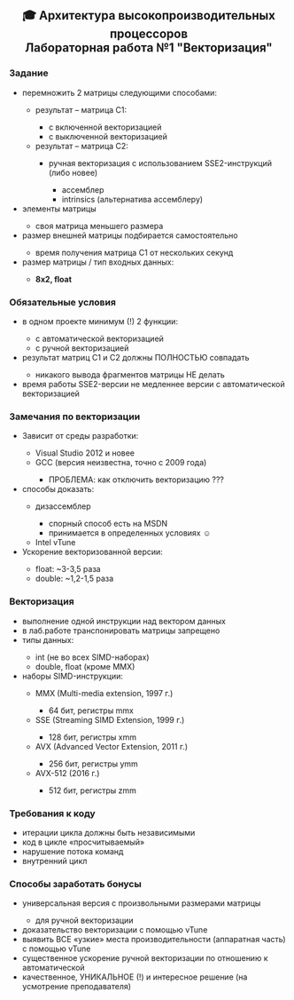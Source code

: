 <h2 align="center"> 🎓  Архитектура высокопроизводительных процессоров <br/>Лабораторная работа №1 "Векторизация"</h2>

<h3>Задание</h3>
<ul>
  <li>перемножить 2 матрицы следующими способами:</li>
  <ul>
    <li>результат – матрица C1:</li>
    <ul>
      <li>с включенной векторизацией</li>
      <li>с выключенной векторизацией</li>
    </ul>
    <li>результат – матрица C2:</li>
    <ul>
      <li>ручная векторизация с использованием SSE2-инструкций (либо новее)</li>
      <ul>
        <li>ассемблер</li>
        <li>intrinsics (альтернатива ассемблеру)</li>
      </ul>
    </ul>
  </ul>
  <li>элементы матрицы</li>
  <ul>
      <li>своя матрица меньшего размера</li>
  </ul>
  <li>размер внешней матрицы подбирается самостоятельно</li>
  <ul>
      <li>время получения матрица C1 от нескольких секунд</li>
  </ul>
  <li>размер матрицы / тип входных данных:</li>
  <ul>
    <li><b>8x2, float</b></li>
  </ul>
</ul>

<h3>Обязательные условия</h3>
<ul>
  <li>в одном проекте минимум (!) 2 функции:</li>
  <ul>
      <li>с автоматической векторизацией</li>
      <li>с ручной векторизацией</li>
  </ul>
  <li>результат матриц C1 и C2 должны ПОЛНОСТЬЮ совпадать</li>
  <ul>
      <li>никакого вывода фрагментов матрицы НЕ делать</li>
  </ul>
  <li>время работы SSE2-версии не медленнее версии с автоматической векторизацией</li>
</ul>

<h3>Замечания по векторизации</h3>
<ul>
  <li>Зависит от среды разработки:</li>
  <ul>
      <li>Visual Studio 2012 и новее</li>
      <li>GCC (версия неизвестна, точно с 2009 года)</li>
      <ul>
          <li>ПРОБЛЕМА: как отключить векторизацию ???</li>
      </ul>
  </ul>
  <li>способы доказать:</li>
  <ul>
      <li>дизассемблер</li>
      <ul>
          <li>спорный способ есть на MSDN</li>
          <li>принимается в определенных условиях ☺</li>
      </ul>
      <li>Intel vTune</li>
  </ul>
  <li>Ускорение векторизованной версии:</li>
  <ul>
      <li>float: ~3-3,5 раза</li>
      <li>double: ~1,2-1,5 раза</li>
  </ul>
</ul>

<h3>Векторизация</h3>
<ul>
  <li>выполнение одной инструкции над вектором данных</li>
  <li>в лаб.работе транспонировать матрицы запрещено</li>
  <li>типы данных:</li>
  <ul>
     <li>int (не во всех SIMD-наборах)</li>
     <li>double, float (кроме MMX)</li>
  </ul>
  <li>наборы SIMD-инструкции:</li>
  <ul>
     <li>MMX (Multi-media extension, 1997 г.)</li>
     <ul>
       <li>64 бит, регистры mmx</li>
     </ul>
     <li>SSE (Streaming SIMD Extension, 1999 г.)</li>
     <ul>
       <li>128 бит, регистры xmm</li>
     </ul>
     <li>AVX (Advanced Vector Extension, 2011 г.)</li>
     <ul>
       <li>256 бит, регистры ymm</li>
     </ul>
     <li>AVX-512 (2016 г.)</li>
     <ul>
       <li>512 бит, регистры zmm</li>
     </ul>
  </ul>
</ul>

<h3>Требования к коду</h3>
<ul>
  <li>итерации цикла должны быть независимыми</li>
  <li>код в цикле «просчитываемый»</li>
  <li>нарушение потока команд</li>
  <li>внутренний цикл</li>
</ul>

<h3>Способы заработать бонусы</h3>
<ul>
  <li>универсальная версия с произвольными размерами матрицы</li>
  <ul>
      <li>для ручной векторизации</li>
  </ul>
  <li>доказательство векторизации с помощью vTune</li>
  <li>выявить ВСЕ «узкие» места производительности (аппаратная часть) с помощью vTune</li>
  <li>существенное ускорение ручной векторизации по отношению к автоматической</li>
  <li>качественное, УНИКАЛЬНОЕ (!) и интересное решение (на усмотрение преподавателя)</li>
</ul>
